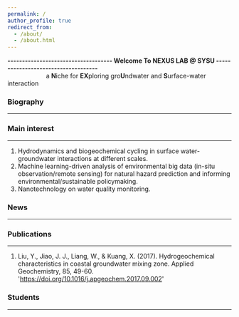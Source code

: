 ```yaml
---
permalink: /
author_profile: true
redirect_from: 
  - /about/
  - /about.html
---
```


**------------------------------------ Welcome To NEXUS LAB @ SYSU ------------------------------------**  
&nbsp;&nbsp;&nbsp;&nbsp;&nbsp;&nbsp;&nbsp;&nbsp;&nbsp;&nbsp;&nbsp;&nbsp;&nbsp;&nbsp;&nbsp;&nbsp;&nbsp;&nbsp;&nbsp;&nbsp;&nbsp;&nbsp;a **N**iche for **EX**ploring gro**U**ndwater and **S**urface-water interaction 

  
### Biography   
-------------------------------------------------------------------------------------------------------
  


  

### Main interest  
-------------------------------------------------------------------------------------------------------
1) Hydrodynamics and biogeochemical cycling in surface water-groundwater interactions at different scales.  
2) Machine learning-driven analysis of environmental big data (in-situ observation/remote sensing) for natural hazard prediction and informing environmental/sustainable policymaking.  
3) Nanotechnology on water quality monitoring.

### News  
-------------------------------------------------------------------------------------------------------


### Publications  
-------------------------------------------------------------------------------------------------------  

1. Liu, Y., Jiao, J. J., Liang, W., & Kuang, X. (2017). Hydrogeochemical characteristics in coastal groundwater mixing zone. Applied Geochemistry, 85, 49-60.
'https://doi.org/10.1016/j.apgeochem.2017.09.002'



### Students  
-------------------------------------------------------------------------------------------------------

